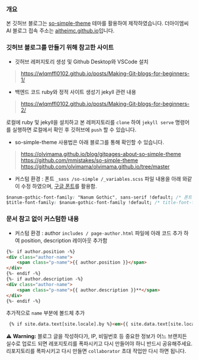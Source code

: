 ### 개요

본 깃허브 블로그는 [so-simple-theme](https://github.com/mmistakes/so-simple-theme) 테마를 활용하여 제작하였습니다.
더아이엠씨 AI 블로그 접속 주소는 [aitheimc.github.io](aitheimc.github.io)입니다.

### 깃허브 블로그를 만들기 위해 참고한 사이트

- 깃허브 레퍼지토리 생성 및 Github Desktop와 VSCode 설치
> https://wlqmffl0102.github.io/posts/Making-Git-blogs-for-beginners-1/

- 백엔드 코드 ruby와 정적 사이트 생성기 jekyll 관련 내용
> https://wlqmffl0102.github.io/posts/Making-Git-blogs-for-beginners-2/

로컬에 ruby 및 jekyll을 설치하고 본 레퍼지토리를 `clone` 하여 `jekyll serve` 명령어를 실행하면 로컬에서 확인 후 깃허브에 `push` 할 수 있습니다. 

- so-simple-theme 사용법은 아래 블로그를 통해 확인할 수 있습니다.
> https://olvimama.github.io/blog/gitpages-about-so-simple-theme
> https://github.com/mmistakes/so-simple-theme
> https://github.com/olvimama/olvimama.github.io/tree/master

- 커스텀 환경 : 폰트
`_sass /so-simple /_variables.scss`  파일 내용을 아래 와같이 수정 하였으며, [구글 폰트](https://fonts.google.com/specimen/Nanum+Gothic?lang=ko_Kore)를 활용함.

```css
$nanum-gothic-font-family: "Nanum Gothic", sans-serif !default; /* 폰트 패밀리에 나눔고딕체 추가 */
$title-font-family: $nanum-gothic-font-family !default; /* title-font-family 를 nanum-gothic-font-family로 변경*/
```

### 문서 참고 없이 커스텀한 내용

- 커스텀 환경 : author
`includes / page-author.html` 파일에 아래 코드 추가 하여 position, description 레이아웃 추가함

```html
{%- if author.position -%}
<div class="author-name">
    <span class="p-name">{{ author.position }}</span>
</div>
{%- endif -%}
{%- if author.description -%}
<div class="author-name">
    <span class="p-name">{{ author.description }}**</span>
</div>
{%- endif -%}
```
추가적으로 `name` 부분에 볼드체 추가

```html
 {% if site.data.text[site.locale].by %}<em>{{ site.data.text[site.locale].by }}</em> {% endif %}<span class="p-name"><b>{{ author.name }}</b></span>
```

⚠️ **Warning:** 블로그 글을 작성하다가, IP, 비밀번호 등 중요한 정보가 어느 브랜치든 실수로 업로드 되면 레포지토리를 폭파시키고 다시 만들어야 하니 반드시 공유해주세요. 리포지토리를 폭파시키고 다시 만들면 `collaborator` 초대 작업만 다시 하면 됩니다.